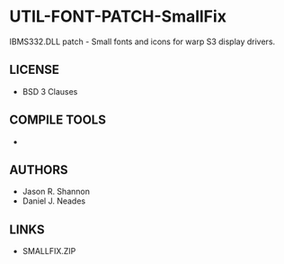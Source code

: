 # UTIL-FONT-PATCH-SmallFix
IBMS332.DLL patch - Small fonts and icons for warp S3 display drivers.

## LICENSE
* BSD 3 Clauses

## COMPILE TOOLS
* 
 
## AUTHORS
* Jason R. Shannon
* Daniel J. Neades

## LINKS
* SMALLFIX.ZIP
